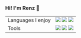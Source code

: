 ### Hi! I'm Renz 👋

<table>
<tr>
<td>
Languages I enjoy
</td>
<td>
<img src="https://img.shields.io/badge/c%23-%23239120.svg?style=for-the-badge&logo=c-sharp&logoColor=white">
<img src="https://img.shields.io/badge/python-3670A0?style=for-the-badge&logo=python&logoColor=ffdd54">
<img src="https://img.shields.io/badge/typescript-%23007ACC.svg?style=for-the-badge&logo=typescript&logoColor=white">
</td>
<tr>
<tr>
<td>
Tools
</td>
<td>
<img src="https://img.shields.io/badge/Visual%20Studio-5C2D91.svg?style=for-the-badge&logo=visual-studio&logoColor=white">
<img src="https://img.shields.io/badge/docker-%230db7ed.svg?style=for-the-badge&logo=docker&logoColor=white">
<img src="https://img.shields.io/badge/CMake-%23008FBA.svg?style=for-the-badge&logo=cmake&logoColor=white">
</td>
</td>
</tr>
</table>

<!--
Nice place for badges: https://github.com/Ileriayo/markdown-badges
-->

